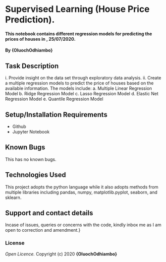 # Supervised Learning (House Price Prediction).
#### This notebook contains different regression models for predicting the prices of houses in , 25/07/2020.
#### By **{OluochOdhiambo}**
## Task Description
i. Provide insight on the data set through exploratory data analysis.
ii. Create a multiple regression models to predict the price of houses based on the available information. The models include: 
  a. Multiple Linear Regression Model
  b. Ridge Regression Model
  c. Lasso Regression Model
  d. Elastic Net Regression Model
  e. Quantile Regression Model
## Setup/Installation Requirements
* Github
* Jupyter Notebook
## Known Bugs
This has no known bugs.
## Technologies Used
This project adopts the python language while it also adopts methods from multiple libraries including pandas, numpy, matplotlib.pyplot, seaborn, and sklearn.
## Support and contact details
Incase of issues, queries or concerns with the code, kindly inbox me as I am open to correction and amendment.}
### License
*Open Licence.*
Copyright (c) 2020 **{OluochOdhiambo}**
